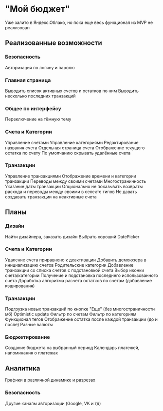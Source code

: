 # "Мой бюджет"

Уже залито в Яндекс.Облако, но пока еще весь функционал из MVP не реализован

## Реализованные возможности

### Безопасность

Авторизация по логину и паролю

### Главная страница

Выводить список активных счетов и остатков по ним
Выводить несколько последних транзакций

### Общее по интерфейсу

Переключение на тёмную тему

### Счета и Категории

Управление счетами
Управление категориями
Редактирование названия счета
Отдельная страница счета
Отображение текущего остатка по счету
По умолчанию скрывать удалённые счета

### Транзакции

Управление транзакциями
Отображение времени и категории транзакции
Переводы между своими счетами
Многостраничность
Указание даты транзакции
Опционально не показывать возвраты расхода и переводы между своими в селекте типов
Не давать создавать транзакции на неактивные счета

## Планы

### Дизайн

Найти дизайнера, заказать дизайн
Выбрать хороший DatePicker

### Счета и Категории

Удаление счета приравнено к деактивации
Добавить демоюзера в инициализацию счетов
Родительские категории
Добавление транзакции со списка счетов с подстановкой счета
Выбор иконки счета/категории
Получение и подстановка последнего использованного счета
Доработка алгоритма расчета остатков по счетам (добавление кэширования)

### Транзакции

Подгрузка новых транзакций по кнопке "Еще" (без многостраничности мб)
Optimistic update
Фильтр по счетам
Фильтр по категориям
Функционал тегов
Отображение остатка после каждой транзакции (до и после)
Разные валюты

### Бюджетирование

Создание бюджета на выбранный период
Календарь платежей, напоминания о платежах

## Аналитика

Графики в различной динамике и разрезах

### Безопасность

Другие каналы авторизации (Google, VK и тд)
